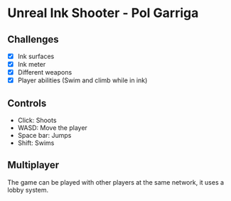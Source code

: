 ﻿# Unreal Ink Shooter - Pol Garriga
## Challenges

- [x] Ink surfaces
- [x] Ink meter
- [x] Different weapons
- [x] Player abilities (Swim and climb while in ink)

## Controls

- Click: Shoots
- WASD: Move the player
- Space bar: Jumps
- Shift: Swims

## Multiplayer
The game can be played with other players at the same network, it uses a lobby system.